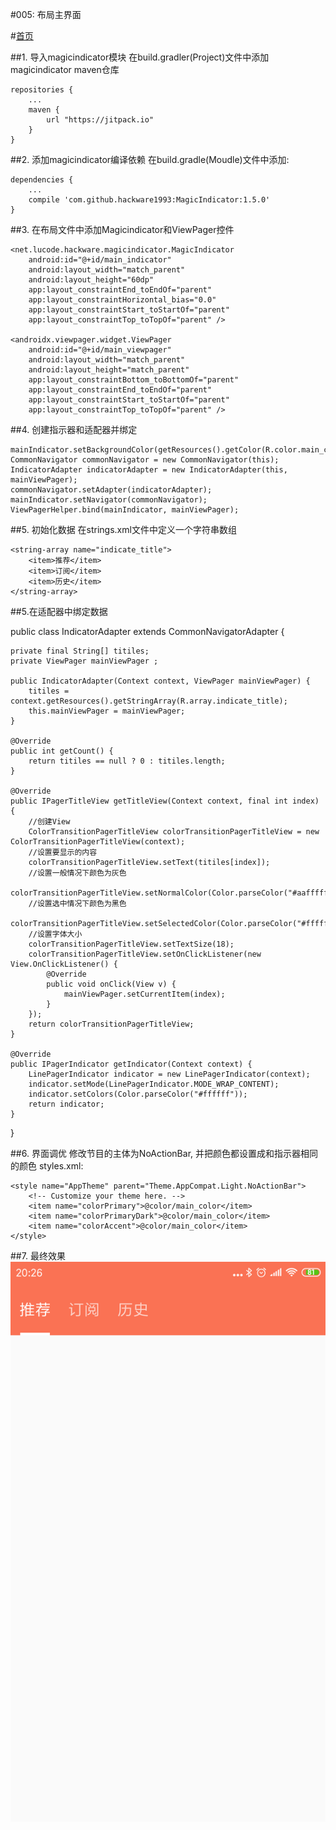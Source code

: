 #005: 布局主界面

#[首页](./../README.md)

##1. 导入magicindicator模块
在build.gradler(Project)文件中添加magicindicator maven仓库
	
	repositories {
	    ...
	    maven {
	        url "https://jitpack.io"
	    }
	}

##2. 添加magicindicator编译依赖
在build.gradle(Moudle)文件中添加:

	dependencies {
	    ...
	    compile 'com.github.hackware1993:MagicIndicator:1.5.0'
	}

##3. 在布局文件中添加Magicindicator和ViewPager控件

	<net.lucode.hackware.magicindicator.MagicIndicator
        android:id="@+id/main_indicator"
        android:layout_width="match_parent"
        android:layout_height="60dp"
        app:layout_constraintEnd_toEndOf="parent"
        app:layout_constraintHorizontal_bias="0.0"
        app:layout_constraintStart_toStartOf="parent"
        app:layout_constraintTop_toTopOf="parent" />

    <androidx.viewpager.widget.ViewPager
        android:id="@+id/main_viewpager"
        android:layout_width="match_parent"
        android:layout_height="match_parent"
        app:layout_constraintBottom_toBottomOf="parent"
        app:layout_constraintEnd_toEndOf="parent"
        app:layout_constraintStart_toStartOf="parent"
        app:layout_constraintTop_toTopOf="parent" />
##4. 创建指示器和适配器并绑定

	mainIndicator.setBackgroundColor(getResources().getColor(R.color.main_color));
   	CommonNavigator commonNavigator = new CommonNavigator(this);
   	IndicatorAdapter indicatorAdapter = new IndicatorAdapter(this, mainViewPager);
   	commonNavigator.setAdapter(indicatorAdapter);
   	mainIndicator.setNavigator(commonNavigator);
   	ViewPagerHelper.bind(mainIndicator, mainViewPager);
   	
##5. 初始化数据
在strings.xml文件中定义一个字符串数组

	<string-array name="indicate_title">
        <item>推荐</item>
        <item>订阅</item>
        <item>历史</item>
    </string-array>

##5.在适配器中绑定数据

public class IndicatorAdapter extends CommonNavigatorAdapter {

    private final String[] titiles;
    private ViewPager mainViewPager ;

    public IndicatorAdapter(Context context, ViewPager mainViewPager) {
        titiles = context.getResources().getStringArray(R.array.indicate_title);
        this.mainViewPager = mainViewPager;
    }

    @Override
    public int getCount() {
        return titiles == null ? 0 : titiles.length;
    }

    @Override
    public IPagerTitleView getTitleView(Context context, final int index) {
        //创建View
        ColorTransitionPagerTitleView colorTransitionPagerTitleView = new ColorTransitionPagerTitleView(context);
        //设置要显示的内容
        colorTransitionPagerTitleView.setText(titiles[index]);
        //设置一般情况下颜色为灰色
        colorTransitionPagerTitleView.setNormalColor(Color.parseColor("#aaffffff"));
        //设置选中情况下颜色为黑色
        colorTransitionPagerTitleView.setSelectedColor(Color.parseColor("#ffffff"));
        //设置字体大小
        colorTransitionPagerTitleView.setTextSize(18);
        colorTransitionPagerTitleView.setOnClickListener(new View.OnClickListener() {
            @Override
            public void onClick(View v) {
                mainViewPager.setCurrentItem(index);
            }
        });
        return colorTransitionPagerTitleView;
    }

    @Override
    public IPagerIndicator getIndicator(Context context) {
        LinePagerIndicator indicator = new LinePagerIndicator(context);
        indicator.setMode(LinePagerIndicator.MODE_WRAP_CONTENT);
        indicator.setColors(Color.parseColor("#ffffff"));
        return indicator;
    }
}

##6. 界面调优
修改节目的主体为NoActionBar, 并把颜色都设置成和指示器相同的颜色
styles.xml:

	<style name="AppTheme" parent="Theme.AppCompat.Light.NoActionBar">
        <!-- Customize your theme here. -->
        <item name="colorPrimary">@color/main_color</item>
        <item name="colorPrimaryDark">@color/main_color</item>
        <item name="colorAccent">@color/main_color</item>
    </style>
##7. 最终效果
![效果图](./pics/MainActivity.png)